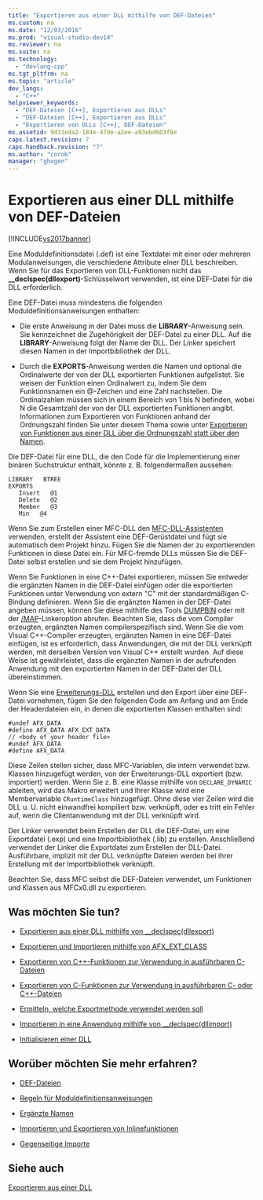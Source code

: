 ```yaml
---
title: "Exportieren aus einer DLL mithilfe von DEF-Dateien"
ms.custom: na
ms.date: "12/03/2016"
ms.prod: "visual-studio-dev14"
ms.reviewer: na
ms.suite: na
ms.technology: 
  - "devlang-cpp"
ms.tgt_pltfrm: na
ms.topic: "article"
dev_langs: 
  - "C++"
helpviewer_keywords: 
  - "DEF-Dateien [C++], Exportieren aus DLLs"
  - "DEF-Dateien [C++], Exportieren aus DLLs"
  - "Exportieren von DLLs [C++], DEF-Dateien"
ms.assetid: 9d31eda2-184e-47de-a2ee-a93ebd603f8e
caps.latest.revision: 7
caps.handback.revision: "7"
ms.author: "corob"
manager: "ghogen"
---
```

# Exportieren aus einer DLL mithilfe von DEF-Dateien
[!INCLUDE[vs2017banner](../assembler/inline/includes/vs2017banner.md)]

Eine Moduldefinitionsdatei \(.def\) ist eine Textdatei mit einer oder mehreren Modulanweisungen, die verschiedene Attribute einer DLL beschreiben.  Wenn Sie für das Exportieren von DLL\-Funktionen nicht das **\_\_declspec\(dllexport\)**\-Schlüsselwort verwenden, ist eine DEF\-Datei für die DLL erforderlich.  
  
 Eine DEF\-Datei muss mindestens die folgenden Moduldefinitionsanweisungen enthalten:  
  
-   Die erste Anweisung in der Datei muss die **LIBRARY**\-Anweisung sein.  Sie kennzeichnet die Zugehörigkeit der DEF\-Datei zu einer DLL.  Auf die **LIBRARY**\-Anweisung folgt der Name der DLL.  Der Linker speichert diesen Namen in der Importbibliothek der DLL.  
  
-   Durch die **EXPORTS**\-Anweisung werden die Namen und optional die Ordinalwerte der von der DLL exportierten Funktionen aufgelistet.  Sie weisen der Funktion einen Ordinalwert zu, indem Sie dem Funktionsnamen ein @\-Zeichen und eine Zahl nachstellen.  Die Ordinalzahlen müssen sich in einem Bereich von 1 bis N befinden, wobei N die Gesamtzahl der von der DLL exportierten Funktionen angibt.  Informationen zum Exportieren von Funktionen anhand der Ordnungszahl finden Sie unter diesem Thema sowie unter [Exportieren von Funktionen aus einer DLL über die Ordnungszahl statt über den Namen](../build/exporting-functions-from-a-dll-by-ordinal-rather-than-by-name.md).  
  
 Die DEF\-Datei für eine DLL, die den Code für die Implementierung einer binären Suchstruktur enthält, könnte z. B. folgendermaßen aussehen:  
  
```  
LIBRARY   BTREE  
EXPORTS  
   Insert   @1  
   Delete   @2  
   Member   @3  
   Min   @4  
```  
  
 Wenn Sie zum Erstellen einer MFC\-DLL den [MFC\-DLL\-Assistenten](../mfc/reference/mfc-dll-wizard.md) verwenden, erstellt der Assistent eine DEF\-Gerüstdatei und fügt sie automatisch dem Projekt hinzu.  Fügen Sie die Namen der zu exportierenden Funktionen in diese Datei ein.  Für MFC\-fremde DLLs müssen Sie die DEF\-Datei selbst erstellen und sie dem Projekt hinzufügen.  
  
 Wenn Sie Funktionen in eine C\+\+\-Datei exportieren, müssen Sie entweder die ergänzten Namen in die DEF\-Datei einfügen oder die exportierten Funktionen unter Verwendung von extern "C" mit der standardmäßigen C\-Bindung definieren.  Wenn Sie die ergänzten Namen in der DEF\-Datei angeben müssen, können Sie diese mithilfe des Tools [DUMPBIN](../build/reference/dumpbin-reference.md) oder mit der [\/MAP](../build/reference/map-generate-mapfile.md)\-Linkeroption abrufen.  Beachten Sie, dass die vom Compiler erzeugten, ergänzten Namen compilerspezifisch sind.  Wenn Sie die vom Visual C\+\+\-Compiler erzeugten, ergänzten Namen in eine DEF\-Datei einfügen, ist es erforderlich, dass Anwendungen, die mit der DLL verknüpft werden, mit derselben Version von Visual C\+\+ erstellt wurden. Auf diese Weise ist gewährleistet, dass die ergänzten Namen in der aufrufenden Anwendung mit den exportierten Namen in der DEF\-Datei der DLL übereinstimmen.  
  
 Wenn Sie eine [Erweiterungs\-DLL](../build/extension-dlls-overview.md) erstellen und den Export über eine DEF\-Datei vornehmen, fügen Sie den folgenden Code am Anfang und am Ende der Headerdateien ein, in denen die exportierten Klassen enthalten sind:  
  
```  
#undef AFX_DATA  
#define AFX_DATA AFX_EXT_DATA  
// <body of your header file>  
#undef AFX_DATA  
#define AFX_DATA  
```  
  
 Diese Zeilen stellen sicher, dass MFC\-Variablen, die intern verwendet bzw. Klassen hinzugefügt werden, von der Erweiterungs\-DLL exportiert \(bzw. importiert\) werden.  Wenn Sie z. B. eine Klasse mithilfe von `DECLARE_DYNAMIC` ableiten, wird das Makro erweitert und Ihrer Klasse wird eine Membervariable `CRuntimeClass` hinzugefügt.  Ohne diese vier Zeilen wird die DLL u. U. nicht einwandfrei kompiliert bzw. verknüpft, oder es tritt ein Fehler auf, wenn die Clientanwendung mit der DLL verknüpft wird.  
  
 Der Linker verwendet beim Erstellen der DLL die DEF\-Datei, um eine Exportdatei \(.exp\) und eine Importbibliothek \(.lib\) zu erstellen.  Anschließend verwendet der Linker die Exportdatei zum Erstellen der DLL\-Datei.  Ausführbare, implizit mit der DLL verknüpfte Dateien werden bei ihrer Erstellung mit der Importbibliothek verknüpft.  
  
 Beachten Sie, dass MFC selbst die DEF\-Dateien verwendet, um Funktionen und Klassen aus MFCx0.dll zu exportieren.  
  
## Was möchten Sie tun?  
  
-   [Exportieren aus einer DLL mithilfe von \_\_declspec\(dllexport\)](../build/exporting-from-a-dll-using-declspec-dllexport.md)  
  
-   [Exportieren und Importieren mithilfe von AFX\_EXT\_CLASS](../build/exporting-and-importing-using-afx-ext-class.md)  
  
-   [Exportieren von C\+\+\-Funktionen zur Verwendung in ausführbaren C\-Dateien](../build/exporting-cpp-functions-for-use-in-c-language-executables.md)  
  
-   [Exportieren von C\-Funktionen zur Verwendung in ausführbaren C\- oder C\+\+\-Dateien](../build/exporting-c-functions-for-use-in-c-or-cpp-language-executables.md)  
  
-   [Ermitteln, welche Exportmethode verwendet werden soll](../build/determining-which-exporting-method-to-use.md)  
  
-   [Importieren in eine Anwendung mithilfe von \_\_declspec\(dllimport\)](../build/importing-into-an-application-using-declspec-dllimport.md)  
  
-   [Initialisieren einer DLL](../build/initializing-a-dll.md)  
  
## Worüber möchten Sie mehr erfahren?  
  
-   [DEF\-Dateien](../build/reference/module-definition-dot-def-files.md)  
  
-   [Regeln für Moduldefinitionsanweisungen](../build/reference/rules-for-module-definition-statements.md)  
  
-   [Ergänzte Namen](../build/reference/decorated-names.md)  
  
-   [Importieren und Exportieren von Inlinefunktionen](../build/importing-and-exporting-inline-functions.md)  
  
-   [Gegenseitige Importe](../build/mutual-imports.md)  
  
## Siehe auch  
 [Exportieren aus einer DLL](../build/exporting-from-a-dll.md)